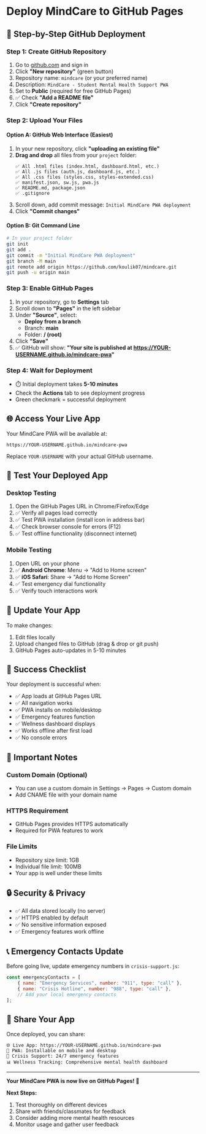 # Deploy MindCare to GitHub Pages

## 🚀 Step-by-Step GitHub Deployment

### Step 1: Create GitHub Repository
1. Go to [github.com](https://github.com) and sign in
2. Click **"New repository"** (green button)
3. Repository name: `mindcare` (or your preferred name)
4. Description: `MindCare - Student Mental Health Support PWA`
5. Set to **Public** (required for free GitHub Pages)
6. ✅ Check **"Add a README file"**
7. Click **"Create repository"**

### Step 2: Upload Your Files

#### Option A: GitHub Web Interface (Easiest)
1. In your new repository, click **"uploading an existing file"**
2. **Drag and drop** all files from your `project` folder:
   ```
   ✅ All .html files (index.html, dashboard.html, etc.)
   ✅ All .js files (auth.js, dashboard.js, etc.)
   ✅ All .css files (styles.css, styles-extended.css)
   ✅ manifest.json, sw.js, pwa.js
   ✅ README.md, package.json
   ✅ .gitignore
   ```
3. Scroll down, add commit message: `Initial MindCare PWA deployment`
4. Click **"Commit changes"**

#### Option B: Git Command Line
```bash
# In your project folder
git init
git add .
git commit -m "Initial MindCare PWA deployment"
git branch -M main
git remote add origin https://github.com/koulik07/mindcare.git
git push -u origin main
```

### Step 3: Enable GitHub Pages
1. In your repository, go to **Settings** tab
2. Scroll down to **"Pages"** in the left sidebar
3. Under **"Source"**, select:
   - **Deploy from a branch**
   - Branch: **main**
   - Folder: **/ (root)**
4. Click **"Save"**
5. ✅ GitHub will show: **"Your site is published at https://YOUR-USERNAME.github.io/mindcare-pwa"**

### Step 4: Wait for Deployment
- ⏱️ Initial deployment takes **5-10 minutes**
- Check the **Actions** tab to see deployment progress
- Green checkmark = successful deployment

## 🌐 Access Your Live App

Your MindCare PWA will be available at:
```
https://YOUR-USERNAME.github.io/mindcare-pwa
```

Replace `YOUR-USERNAME` with your actual GitHub username.

## 📱 Test Your Deployed App

### Desktop Testing
1. Open the GitHub Pages URL in Chrome/Firefox/Edge
2. ✅ Verify all pages load correctly
3. ✅ Test PWA installation (install icon in address bar)
4. ✅ Check browser console for errors (F12)
5. ✅ Test offline functionality (disconnect internet)

### Mobile Testing
1. Open URL on your phone
2. ✅ **Android Chrome**: Menu → "Add to Home screen"
3. ✅ **iOS Safari**: Share → "Add to Home Screen"
4. ✅ Test emergency dial functionality
5. ✅ Verify touch interactions work

## 🔧 Update Your App

To make changes:
1. Edit files locally
2. Upload changed files to GitHub (drag & drop or git push)
3. GitHub Pages auto-updates in 5-10 minutes

## 🎯 Success Checklist

Your deployment is successful when:
- ✅ App loads at GitHub Pages URL
- ✅ All navigation works
- ✅ PWA installs on mobile/desktop
- ✅ Emergency features function
- ✅ Wellness dashboard displays
- ✅ Works offline after first load
- ✅ No console errors

## 🚨 Important Notes

### Custom Domain (Optional)
- You can use a custom domain in Settings → Pages → Custom domain
- Add CNAME file with your domain name

### HTTPS Requirement
- GitHub Pages provides HTTPS automatically
- Required for PWA features to work

### File Limits
- Repository size limit: 1GB
- Individual file limit: 100MB
- Your app is well under these limits

## 🔒 Security & Privacy

- ✅ All data stored locally (no server)
- ✅ HTTPS enabled by default
- ✅ No sensitive information exposed
- ✅ Emergency features work offline

## 📞 Emergency Contacts Update

Before going live, update emergency numbers in `crisis-support.js`:
```javascript
const emergencyContacts = [
    { name: "Emergency Services", number: "911", type: "call" },
    { name: "Crisis Hotline", number: "988", type: "call" },
    // Add your local emergency contacts
];
```

## 🎉 Share Your App

Once deployed, you can share:
```
🌐 Live App: https://YOUR-USERNAME.github.io/mindcare-pwa
📱 PWA: Installable on mobile and desktop
🚨 Crisis Support: 24/7 emergency features
📊 Wellness Tracking: Comprehensive mental health dashboard
```

---

**Your MindCare PWA is now live on GitHub Pages! 🚀**

**Next Steps:**
1. Test thoroughly on different devices
2. Share with friends/classmates for feedback
3. Consider adding more mental health resources
4. Monitor usage and gather user feedback
